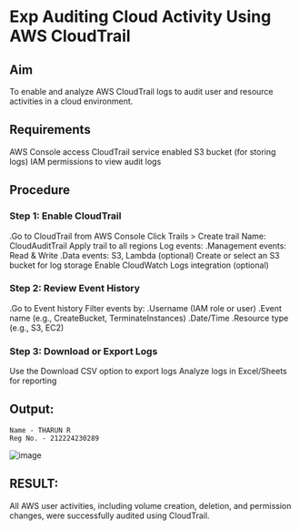 # Exp Auditing Cloud Activity Using AWS CloudTrail
## Aim
To enable and analyze AWS CloudTrail logs to audit user and resource activities in a cloud environment.

## Requirements
AWS Console access CloudTrail service enabled S3 bucket (for storing logs) IAM permissions to view audit logs

## Procedure
### Step 1: Enable CloudTrail
.Go to CloudTrail from AWS Console Click Trails > Create trail Name: CloudAuditTrail Apply trail to all regions Log events: .Management events: Read & Write .Data events: S3, Lambda (optional) Create or select an S3 bucket for log storage Enable CloudWatch Logs integration (optional)

### Step 2: Review Event History
.Go to Event history Filter events by: .Username (IAM role or user) .Event name (e.g., CreateBucket, TerminateInstances) .Date/Time .Resource type (e.g., S3, EC2)

### Step 3: Download or Export Logs
Use the Download CSV option to export logs Analyze logs in Excel/Sheets for reporting

 ## Output:
```
Name - THARUN R
Reg No. - 212224230289
```
![image](https://github.com/user-attachments/assets/dda37b2d-693f-4f2e-98d2-dd88126af282)


## RESULT:
All AWS user activities, including volume creation, deletion, and permission changes, were successfully audited using CloudTrail.

